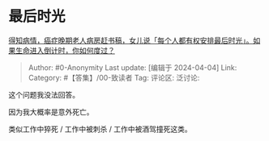 # 最后时光
[得知病情，癌症晚期老人病房赶书稿，女儿说「每个人都有权安排最后时光」。如果生命进入倒计时，你如何度过？](https://www.zhihu.com/question/651566209/answer/3454431674)

> Author: #0-Anonymity
> Last update: [编辑于 2024-04-04]
> Link:
> Category: #【答集】/00-致读者 
> Tag: 
> 评论区:
> 泛讨论:

这个问题我没法回答。

因为我大概率是意外死亡。

类似工作中猝死 / 工作中被刺杀 / 工作中被酒驾撞死这类。